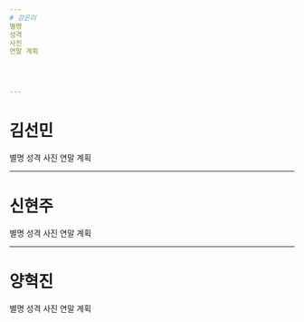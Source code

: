 ```yaml
---
# 강은미
별명
성격
사진
연말 계획




---
```

# 김선민
별명
성격
사진
연말 계획



---
# 신현주
별명
성격
사진
연말 계획


---
# 양혁진


별명
성격
사진
연말 계획
